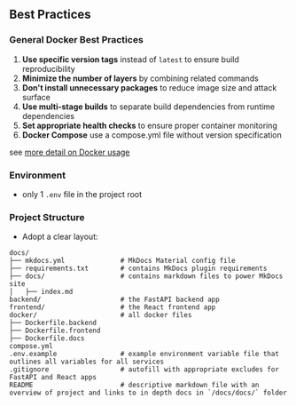 ## Best Practices

### General Docker Best Practices

1. **Use specific version tags** instead of `latest` to ensure build reproducibility
2. **Minimize the number of layers** by combining related commands
3. **Don't install unnecessary packages** to reduce image size and attack surface
4. **Use multi-stage builds** to separate build dependencies from runtime dependencies
5. **Set appropriate health checks** to ensure proper container monitoring
6. **Docker Compose** use a compose.yml file without version specification

see [more detail on Docker usage](../../deploying/optimized-dockerfiles.md)

### Environment

* only 1 `.env` file in the project root

### Project Structure
- Adopt a clear layout:
```text
docs/
├── mkdocs.yml              # MkDocs Material config file
├── requirements.txt        # contains MkDocs plugin requirements
├── docs/                   # contains markdown files to power MkDocs site
│   ├── index.md
backend/                    # the FastAPI backend app
frontend/                   # the React frontend app
docker/                     # all docker files
├── Dockerfile.backend
├── Dockerfile.frontend
├── Dockerfile.docs
compose.yml
.env.example                # example environment variable file that outlines all variables for all services
.gitignore                  # autofill with appropriate excludes for FastAPI and React apps
README                      # descriptive markdown file with an overview of project and links to in depth docs in `/docs/docs/` folder
```